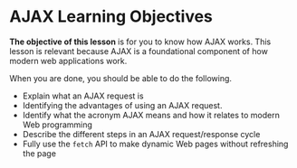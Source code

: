# AJAX Learning Objectives

**The objective of this lesson** is for you to know how AJAX works. This lesson
is relevant because AJAX is a foundational component of how modern web
applications work.

When you are done, you should be able to do the following.

* Explain what an AJAX request is
* Identifying the advantages of using an AJAX request.
* Identify what the acronym AJAX means and how it relates to modern Web
  programming
* Describe the different steps in an AJAX request/response cycle
* Fully use the `fetch` API to make dynamic Web pages without refreshing the
  page
